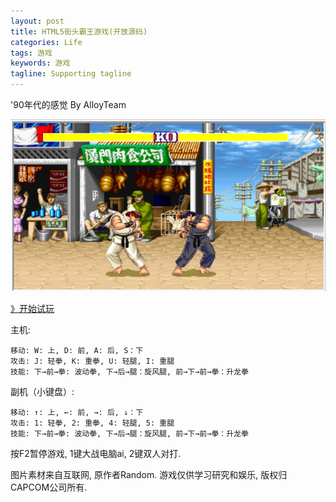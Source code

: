 ```yaml
---
layout: post
title: HTML5街头霸王游戏(开放源码)
categories: Life
tags: 游戏 
keywords: 游戏
tagline: Supporting tagline
---
```


'90年代的感觉    By AlloyTeam

<img src="/assets/pictures/Life/streetfighter.jpg">

[》开始试玩](http://boxcn.github.com/StreetFighter/)

主机:

    移动: W: 上, D: 前, A: 后, S：下
    攻击: J: 轻拳, K: 重拳, U: 轻腿, I: 重腿
    技能: 下→前→拳: 波动拳, 下→后→腿：旋风腿, 前→下→前→拳：升龙拳

副机（小键盘）:

    移动: ↑: 上, ←: 前, →: 后, ↓：下
    攻击: 1: 轻拳, 2: 重拳, 4: 轻腿, 5: 重腿
    技能: 下→前→拳: 波动拳, 下→后→腿：旋风腿, 前→下→前→拳：升龙拳

按F2暂停游戏, 1键大战电脑ai, 2键双人对打.

图片素材来自互联网, 原作者Random. 游戏仅供学习研究和娱乐, 版权归CAPCOM公司所有.
